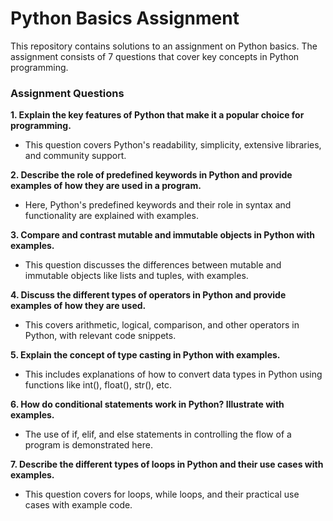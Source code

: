 # Python Basics Assignment
This repository contains solutions to an assignment on Python basics. The assignment consists of 7 questions that cover key concepts in Python programming.

### Assignment Questions
__1. Explain the key features of Python that make it a popular choice for programming.__
- This question covers Python's readability, simplicity, extensive libraries, and community support.<br>

**2. Describe the role of predefined keywords in Python and provide examples of how they are used in a program.**
- Here, Python's predefined keywords and their role in syntax and functionality are explained with examples.

**3. Compare and contrast mutable and immutable objects in Python with examples.**
- This question discusses the differences between mutable and immutable objects like lists and tuples, with examples.

**4. Discuss the different types of operators in Python and provide examples of how they are used.**
- This covers arithmetic, logical, comparison, and other operators in Python, with relevant code snippets.

**5. Explain the concept of type casting in Python with examples.**
- This includes explanations of how to convert data types in Python using functions like int(), float(), str(), etc.

**6. How do conditional statements work in Python? Illustrate with examples.**
- The use of if, elif, and else statements in controlling the flow of a program is demonstrated here.

**7. Describe the different types of loops in Python and their use cases with examples.**
- This question covers for loops, while loops, and their practical use cases with example code.
